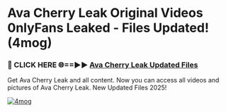 # Ava Cherry Leak Original Videos 0nlyFans Leaked - Files Updated! (4mog)

<h3>🔴 CLICK HERE 🌐==►► <a href="https://tinyurl.com/ms9xzufz" rel="nofollow">Ava Cherry Leak Updated Files</a></h3>

Get Ava Cherry Leak and all content. Now you can access all videos and pictures of Ava Cherry Leak. New Updated Files 2025!

[![4mog](https://i.imgur.com/PQ7UWWw.gif)](https://tinyurl.com/ms9xzufz)
